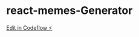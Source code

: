 # react-memes-Generator

[Edit in Codeflow ⚡️](https://stackblitz.com/~/github.com/elmiAnass/react-memes-Generator)